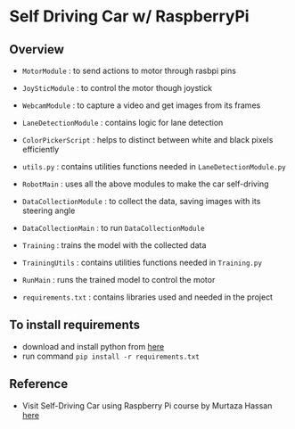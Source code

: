 # Self Driving Car w/ RaspberryPi

## Overview
- `MotorModule` : to send actions to motor through rasbpi pins
- `JoySticModule` : to control the motor though joystick
- `WebcamModule` : to capture a video and get images from its frames 
- `LaneDetectionModule` : contains logic for lane detection
- `ColorPickerScript` : helps to distinct between white and black pixels efficiently
- `utils.py` : contains utilities functions needed in `LaneDetectionModule.py`
- `RobotMain` : uses all the above modules to make the car self-driving

- `DataCollectionModule` : to collect the data, saving images with its steering angle
- `DataCollectionMain` : to run `DataCollectionModule`
- `Training` : trains the model with the collected data
- `TrainingUtils` : contains utilities functions needed in `Training.py`
- `RunMain` : runs the trained model to control the motor

- `requirements.txt` : contains libraries used and needed in the project

## To install requirements 
- download and install python from [here](https://www.python.org/downloads/)
- run command `pip install -r requirements.txt`


## Reference
- Visit Self-Driving Car using Raspberry Pi course by Murtaza Hassan [here](https://www.computervision.zone/courses/self-driving-car-using-raspberry-pi/) 
